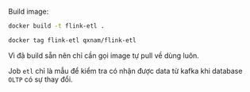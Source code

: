 Build image:
```bash
docker build -t flink-etl .
```

```bash
docker tag flink-etl qxnam/flink-etl
```

Vì đã build sẵn nên chỉ cần gọi image tự pull về dùng luôn.

Job `etl` chỉ là mẫu để kiểm tra có nhận được data từ kafka khi database `OLTP` có sự thay đổi.